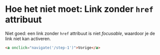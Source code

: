 <!-- @license CC0-1.0 -->

# Hoe het niet moet: Link zonder `href` attribuut

Niet goed: een link zonder `href` attribuut is niet _focusable_, waardoor je de link niet kan activeren.

```html
<a onclick="navigate('/step-1')">Vorige</a>
```
